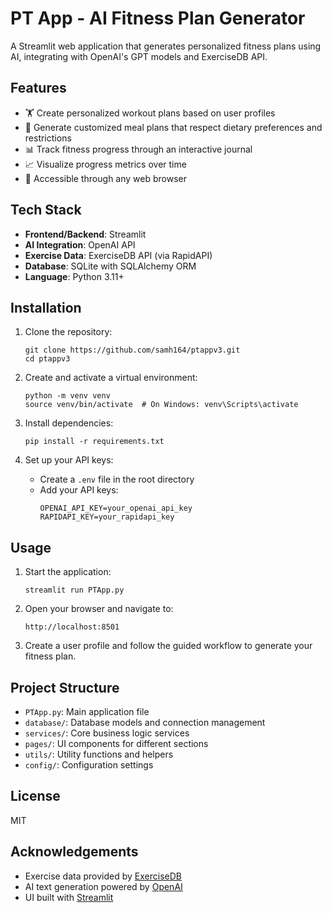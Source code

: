 # PT App - AI Fitness Plan Generator

A Streamlit web application that generates personalized fitness plans using AI, integrating with OpenAI's GPT models and ExerciseDB API.

## Features

- 🏋️ Create personalized workout plans based on user profiles
- 🥗 Generate customized meal plans that respect dietary preferences and restrictions
- 📊 Track fitness progress through an interactive journal
- 📈 Visualize progress metrics over time
- 📱 Accessible through any web browser

## Tech Stack

- **Frontend/Backend**: Streamlit
- **AI Integration**: OpenAI API
- **Exercise Data**: ExerciseDB API (via RapidAPI)
- **Database**: SQLite with SQLAlchemy ORM
- **Language**: Python 3.11+

## Installation

1. Clone the repository:
   ```
   git clone https://github.com/samh164/ptappv3.git
   cd ptappv3
   ```

2. Create and activate a virtual environment:
   ```
   python -m venv venv
   source venv/bin/activate  # On Windows: venv\Scripts\activate
   ```

3. Install dependencies:
   ```
   pip install -r requirements.txt
   ```

4. Set up your API keys:
   - Create a `.env` file in the root directory
   - Add your API keys:
     ```
     OPENAI_API_KEY=your_openai_api_key
     RAPIDAPI_KEY=your_rapidapi_key
     ```

## Usage

1. Start the application:
   ```
   streamlit run PTApp.py
   ```

2. Open your browser and navigate to:
   ```
   http://localhost:8501
   ```

3. Create a user profile and follow the guided workflow to generate your fitness plan.

## Project Structure

- `PTApp.py`: Main application file
- `database/`: Database models and connection management
- `services/`: Core business logic services
- `pages/`: UI components for different sections
- `utils/`: Utility functions and helpers
- `config/`: Configuration settings

## License

MIT

## Acknowledgements

- Exercise data provided by [ExerciseDB](https://rapidapi.com/justin-WFnsXH_t6/api/exercisedb)
- AI text generation powered by [OpenAI](https://openai.com/)
- UI built with [Streamlit](https://streamlit.io/) 